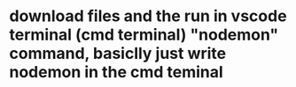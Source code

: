# download files and the run in vscode terminal (cmd terminal) "nodemon" command, basiclly just write nodemon in the cmd teminal
